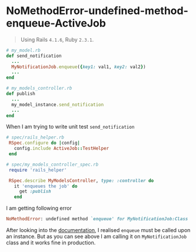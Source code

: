 # NoMethodError-undefined-method-enqueue-ActiveJob
> Using Rails `4.1.6`, Ruby `2.3.1`.
```ruby
# my_model.rb
def send_notification
  ...
  MyNotificationJob.enqueue({key1: val1, key2: val2})
  ...
end

# my_models_controller.rb
def publish
  ...
  my_model_instance.send_notification
  ...
end
```
When I am trying to write unit test `send_notification`
```ruby
# spec/rails_helper.rb
 RSpec.configure do |config|
   config.include ActiveJob::TestHelper
 end

# spec/my_models_controller_spec.rb
 require 'rails_helper'

 RSpec.describe MyModelsController, type: :controller do
   it 'enqueues the job' do
     get :publish
   end
```
I am getting following error
```ruby
NoMethodError: undefined method `enqueue' for MyNotificationJob:Class
```
After looking into the [documentation](https://api.rubyonrails.org/classes/ActiveJob/Enqueuing.html#method-i-enqueue), I realised `enqueue` must be called upon an instance. But as you can see above I am calling it on `MyNotificationJob` class and it works fine in production.

